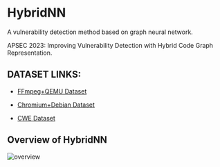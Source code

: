 # HybridNN
A vulnerability detection method based on graph neural network. 

APSEC 2023: Improving Vulnerability Detection with Hybrid Code Graph Representation.



## DATASET LINKS:

- [FFmpeg+QEMU Dataset](https://sites.google.com/view/devign)

- [Chromium+Debian Dataset](https://bit.ly/3bX30ai)

- [CWE Dataset](https://bhpan.buaa.edu.cn/link/AA38E07026F3484DD29E3CD043A36D9D17)


## Overview of HybridNN

![overview](https://github.com/mxx1219/HybridNN/assets/17797550/0ebf95a3-9394-467e-bfde-b835be4a52d1)
